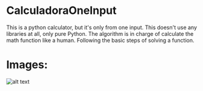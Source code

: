 # CalculadoraOneInput

This is a python calculator, but it's only from one input.
This doesn't use any libraries at all, only pure Python.
The algorithm is in charge of calculate the math function like a human. Following the basic steps of solving a function.

# Images:
![alt text](https://cdn.discordapp.com/attachments/362397222299631616/741275406711259176/unknown.png)
  
